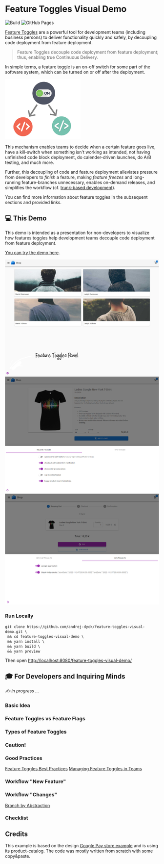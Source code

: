 # Feature Toggles Visual Demo

![Build](https://github.com/andrej-dyck/feature-toggles-visual-demo/actions/workflows/build.yml/badge.svg)
![GitHub Pages](https://github.com/andrej-dyck/feature-toggles-visual-demo/actions/workflows/deploy-gh-pages.yml/badge.svg)

[Feature Toggles](https://www.martinfowler.com/articles/feature-toggles.html) are a powerful tool for development teams (including business persons) to deliver functionality quickly and safely, by decoupling code deployment from feature deployment.

> Feature Toggles decouple code deployment from feature deployment; thus, enabling true Continuous Delivery.

In simple terms, a feature toggle is an on-off switch for some part of the software system, which can be turned on or off after the deployment.

![abstract-toggle.png](readme-assets/abstract-toggle.png)

This mechanism enables teams to decide when a certain feature goes live, have a kill-switch when something isn't working as intended, not having unfinished code block deployment, do calender-driven launches, do A/B testing, and much more.

Further, this decoupling of code and feature deployment alleviates pressure from developers to _finish_ a feature, making _feature freezes_ and long-running feature-branches unnecessary, enables on-demand releases, and simplifies the workflow (cf. [trunk-based development](https://trunkbaseddevelopment.com/feature-flags/)).

You can find more information about feature toggles in the subsequent sections and provided links.

## 💻 This Demo

This demo is intended as a presentation for non-developers to visualize how features toggles help development teams decouple code deployment from feature deployment.

[You can try the demo here](https://andrej-dyck.github.io/feature-toggles-visual-demo/).

![shop-start.png](readme-assets/shop-start.png)
![shop-release-toggles.png](readme-assets/shop-release-toggles.png)
![shop-ops-toggles.png](readme-assets/shop-ops-toggles.png)

### Run Locally

```[shell]
git clone https://github.com/andrej-dyck/feature-toggles-visual-demo.git \
 && cd feature-toggles-visual-demo \
 && yarn install \
 && yarn build \
 && yarn preview
```

Then open [http://localhost:8080/feature-toggles-visual-demo/]()

## 🎓 For Developers and Inquiring Minds

_✍ in progress ..._

### Basic Idea

### Feature Toggles vs Feature Flags

### Types of Feature Toggles

### Caution!

### Good Practices

[Feature Toggles Best Practices](https://www.flagship.io/feature-toggle-best-practices/)
[Managing Feature Toggles in Teams](https://www.thoughtworks.com/insights/blog/managing-feature-toggles-teams)

### Workflow "New Feature"

### Workflow "Changes"

[Branch by Abstraction](https://trunkbaseddevelopment.com/branch-by-abstraction/)

### Checklist

## Credits

This example is based on the design [Google Pay store example](https://github.com/google-pay/react-store) and is using its product-catalog. The code was mostly written from scratch with some copy&paste.
